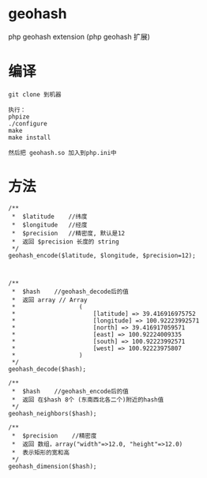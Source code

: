 geohash
=======

php geohash extension  (php geohash 扩展)


编译
======

	git clone 到机器
    
    执行：
	phpize
	./configure
	make
	make install

	然后把 geohash.so 加入到php.ini中
	

方法
====

	/**
	 *  $latitude    //纬度
	 *  $longitude   //经度
	 *  $precision   //精密度, 默认是12
	 *  返回 $precision 长度的 string 
	 */
	geohash_encode($latitude, $longitude, $precision=12);  



	/**
	 *  $hash    //geohash_decode后的值
	 *  返回 array // Array
	 *					(
	 *					    [latitude] => 39.416916975752
	 *					    [longitude] => 100.92223992571
	 *					    [north] => 39.416917059571
	 *					    [east] => 100.92224009335
	 *					    [south] => 100.92223992571
	 *					    [west] => 100.92223975807
	 *					)
	 */
	geohash_decode($hash);

	/**
	 *  $hash    //geohash_encode后的值
	 *  返回 在$hash 8个 (东南西北各二个)附近的hash值
	 */
	geohash_neighbors($hash);

	/**
	 *  $precision    //精密度
	 *  返回 数组，array("width"=>12.0, "height"=>12.0) 
	 *  表示矩形的宽和高
	 */
	geohash_dimension($hash);

